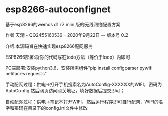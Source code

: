 # esp8266-autoconfignet
基于esp8266的wemos d1 r2 mini 版的无线网络配置方案

作者 天清 - QQ2455160536 - 2020年9月22日  --  版本号 0.2

介绍:本源码旨在快速实现esp8266配网服务

ESP8266部署:将你的代码写在todo方法（等价于loop）内即可

PC端部署:安装python3.6，安装所需组件"pip install configparser pywifi netifaces requests"

手动配网过程：供电->打开手机搜索名为AutoConfig-XXXXXX的WIFI，密码为AutoConfig,然后网页访问网关地址，填好数据后提交即可；

自动配网过程：供电->笔记本打开WIFI，然后运行程序即可自行配网，WIFI的名字和密码在目录下的config.ini文件中修改
